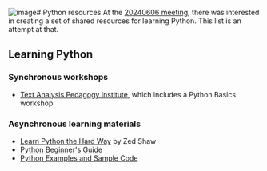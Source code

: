 ![image](https://github.com/uwlib-python-ig/shared-01/assets/100714621/baf48233-21de-4737-aa83-fd06adad1044)# Python resources
At the [20240606 meeting](https://github.com/uwlib-python-ig/meetings/blob/main/20240606_summer_check_in.md), there was interested in creating a set of shared resources for learning Python. This list is an attempt at that. 
## Learning Python
### Synchronous workshops
* [Text Analysis Pedagogy Institute](https://constellate.org/tap-institute), which includes a Python Basics workshop
### Asynchronous learning materials
* [Learn Python the Hard Way](https://orbiscascade-washington.primo.exlibrisgroup.com/permalink/01ALLIANCE_UW/1juclfo/alma99162775647501452) by Zed Shaw
* [Python Beginner's Guide](https://wiki.python.org/moin/BeginnersGuide/Programmers)
* [Python Examples and Sample Code](https://wiki.python.org/moin/BeginnersGuide/Examples)
